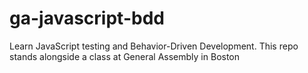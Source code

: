 # ga-javascript-bdd
Learn JavaScript testing and Behavior-Driven Development. This repo stands alongside a class at General Assembly in Boston
